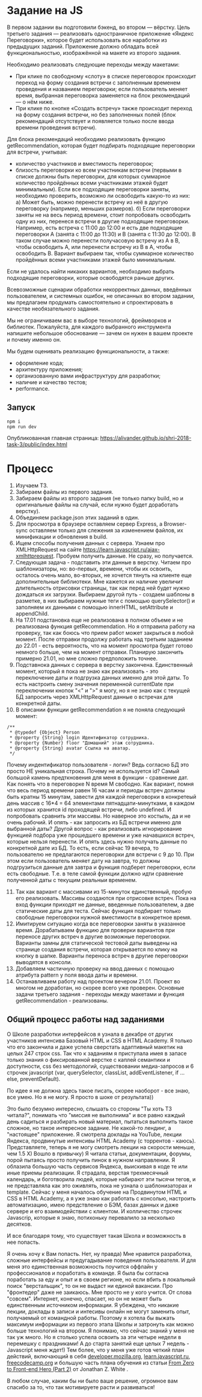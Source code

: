 # Задание на JS
В первом задании вы подготовили бэкенд, во втором — вёрстку. Цель третьего задания — реализовать одностраничное приложение «Яндекс Переговорки», которое будет использовать все наработки из предыдущих заданий. Приложение должно обладать всей функциональностью, изображённой на макете из второго задания.

Необходимо реализовать следующие переходы между макетами:

* При клике по свободному «слоту» в списке переговорок происходит переход на форму создания встречи с заполненным временем проведения и названием переговорки; если пользователь меняет время, выбранная переговорка заменяется на блок рекомендаций — о нём ниже.
* При клике по кнопке «Создать встречу» также происходит переход на форму создания встречи, но без заполненных полей (блок рекомендаций отсутствует и появляется только после ввода времени проведения встречи).

Для блока рекомендаций необходимо реализовать функцию getRecommendation, которая будет подбирать подходящие переговорки для встречи, учитывая:

* количество участников и вместимость переговорок;
* близость переговорки ко всем участникам встречи (первыми в списке должны быть переговорки, для которых суммарное количество пройдённых всеми участниками этажей будет минимальным). Если все подходящие переговорки заняты, необходимо проверить, возможно ли освободить какую-то из них:
  а) Может быть, можно перенести встречу из неё в другую переговорку (например, меньших размеров).
  б) Если переговорки заняты не на весь период времени, стоит попробовать освободить одну из них, перенеся встречи в другие подходящие переговорки. Например, есть встреча с 11:00 до 12:00 и есть две подходящие переговорки А (занята с 11:00 до 11:30) и B (занята c 11:30 до 12:00). В таком случае можно перенести получасовую встречу из A в B, чтобы освободить А, или перенести встречу из B в A, чтобы освободить B. Вариант выбираем так, чтобы суммарное количество пройдённых всеми участниками этажей было минимальным.

Если не удалось найти никаких вариантов, необходимо выбрать подходящие переговорки, которые освободятся раньше других.

Всевозможные сценарии обработки некорректных данных, введённых пользователем, и системных ошибок, не описанных во втором задании, мы предлагаем продумать самостоятельно и спроектировать в качестве необязательного задания.

Мы не ограничиваем вас в выборе технологий, фреймворков и библиотек. Пожалуйста, для каждого выбранного инструмента напишите небольшое обоснование — зачем он нужен в вашем проекте и почему именно он.

Мы будем оценивать реализацию функциональности, а также:

* оформление кода;
* архитектуру приложения;
* организованную вами инфраструктуру для разработки;
* наличие и качество тестов;
* performance.



## Запуск
```
npm i
npm run dev
```

Опубликованная главная страница: https://alivander.github.io/shri-2018-task-3/public/index.html


# Процесс

1. Изучаем ТЗ.
2. Забираем файлы из первого задания.
3. Забираем файлы из второго задания (не только папку build, но и оригинальные файлы на случай, если нужно будет доработать верстку).
4. Объединяем package.json этих заданий в один.
5. Для просмотра в браузере оставляем сервер Express, а Browser-sync оставляем только для слежения за изменением файлов, их минификации и обновления в build.
6. Ищем способы получения данных с сервера. Узнаем про XMLHttpRequest на сайте https://learn.javascript.ru/ajax-xmlhttprequest. Пробуем получить данные. Не сразу, но получается.
7. Следующая задача - подставить эти данные в верстку. Читаем про шаблонизаторы, но: во-первых, времени, чтобы их освоить, осталось очень мало, во-вторых, не хочется тянуть на клиенте еще дополнительные библиотеки. Мне кажется их наличие увеличит длительность отрисовки страницы, так как перед ней будет нужно дождаться их загрузки. Выбираем другой путь - создаем шаблоны в разметке, в них выбираем нужные теги с помощью querySelector() и заполняем их данными с помощью innerHTML, setAttribute и appendChild.
8. На 17.01 подстановка еще не реализована в полном объеме и не реализована функция getRecommendation. Но я отправила работу на проверку, так как боюсь что прием работ может закрыться в любой момент. После отправки продолжу работать над третьим заданием до 22.01 - есть вероятность, что на момент просмотра будет готово немного больше, чем на момент отправки. Планирую закончить примерно 21.01, но мне сложно предположить точнее.
9. Подставнока данных с сервера в верстку закончена. Единственный момент, который я пока не знаю как реализовать - это переключение даты и подгрузка данных именно для этой даты. То есть настроить смену значения переменной currentDate при переключении кнопок "<" и ">" я могу, но я не знаю как с текущей БД запросить через XMLHttpRequest данные о встречах для конкретной даты.
10. В описании функции getRecommendation я не поняла следующий момент:
```
/**
 * @typedef {Object} Person
 * @property {String} login Идентификатор сотрудника.
 * @property {Number} floor "Домашний" этаж сотрудника.
 * @property {String} avatar Ссылка на аватар.
 */
 ```
Почему индентификатор пользователя - логин? Ведь согласно БД это просто НЕ уникальная строка. Почему не используется id?
Самый большой камень предткновения для меня в функции - сравнение дат. Как понять что в переговорке N время M свободно. Как вариант, помня что весь период времени равен 16 часам и периоды встреч должны быть кратны 15 минутам, завести для каждой переговорки в конкретеый день массив с 16*4 = 64 элементами пятнадцати-минутками, в каждом из которых хранится id проходящей встречи, либо undefined. И попробовать сравнить эти массивы. Но наверное это костыль, да и не очень рабочий. И опять - как запросить из БД встречи именно для выбранной даты?
Другой вопрос - как реализовать игнорирование функцией подбора уже прошедшего времени и уже начавшихся встреч, которые нельзя перенести. И опять здесь нужно получать данные по конкретной дате из БД. То есть, если сейчас 19 вечера, то пользователю не предлагаются переговорки для встречи с 9 до 10. При этом если пользователь меняет дату на завтра, то должны подгрузиться данные для завтра и функция подберет переговорки, если есть свободные. Т.е. в теле самой функции должно идти сравнение полученной даты с текущим реальныи временем.

11. Так как вариант с массивами из 15-минуток единственный, пробую его реализовать. Массивы создаются при отрисовке встреч. Пока на вход функции приходят не данные, введенные пользователем, а две статические даты для теста. Сейчас функция подбирает только свободные переговорки нужной вместимости в конкретное время.
12. Имитируем ситуацию когда все переговорки заняты в указанное время. Дорабатываем функцию для проверки вариантов при переносе других встреч в другие возможные переговорки. Варианты замны для статической тестовой даты выведены на странице создания встречи, которая открывается по клику на кнопку в шапке. Варианты переноса встреч в другие переговорки выводятся в консоли.
13. Добавляем частичную проверку на ввод данных с помощью атрибута pattern у поля ввода даты и времени.
14. Останавливаем работу над проектом вечером 21.01. Проект во многом не доработан, но скорее всего уже проверен. Основные задачи третьего задания - переходы между макетами и функция getRecommendation - реализованы.


## Общий процесс работы над заданиями

О Школе разработки интерфейсов я узнала в декабре от других участников интенсива Базовый HTML и CSS в HTML Academy. Я только что его закончила и даже успела сверстать адаптивный макетик на целых 247 строк css. Так что к заданиям я приступала имея в запасе только знания о фиксированной верстке с каплей семантики и доступности, css без методологий, существовании медиа-запросов и 6 строчек javascript (var, querySelector, classList, addEventListener, if ... else, preventDefault).

По идее я не должна здесь такое писать, скорее наоборот - все знаю, все умею. Но я не могу. Я просто в шоке от результата))

Это было безумно интересно, слышать со стороны "Ты хоть ТЗ читала?", понимать что "миссия не выполнима" и все равно каждый день садиться и разбирать новый материал, пытаться выполнить такое сложное, но такое интересное задание. Не какой-то лендинг, а "настоящее" приложение. Я смотрела доклады на YouTube, лекции Яндекса, продвинутые интенсивы HTML Academy (с торрентов - каюсь). Представляете, теперь я не могу смотреть лекции на скорости меньше, чем 1.5 X) Вошло в привычку) Я читала статьи, документации, форумы, порой пытаясь просто получить пинок в нужном направлении. Я облазила большую часть сервисов Яндекса, выискивая в коде те или иные приемы реализации. Я страдала, верстая трехмесячный календарь, и боготворила людей, которые набирают эти тысячи тегов, и не представляла как это оживлять, пока не узнала о шаблонизаторах и template. Сейчас у меня началось обучение на Продвинутом HTML и CSS в HTML Academy, а я уже знаю как работать с консолью, настроить автоматизацию, имею предствление о БЭМ, базах данных и даже сервере и его взаимодействии с клиентом. И колличество строчек Javascrip, которые я знаю, потихоньку перевалило за несколько десятков.

И все благодаря тому, что существует такая Школа и возможность в нее попасть.

Я очень хочу к Вам попасть. Нет, ну правда) Мне нравится разработка, сложные интерфейсы и предугадывание поведения пользователя. И для меня это единственная возможность поучится оффлайн у профессионалов и поработать в команде. Я была бы согласна поработать за еду и опыт и в своем регионе, но если вбить в локальный поиск "верстальщик", то он не выдаст ни единой вакансии. Про "фронтедер" даже не заикаюсь. Мне просто не у кого учится. От слова "совсем". Интернет, конечно, спасает, но он не может быть единственным источником информации. Я убеждена, что никакие лекции, доклады в записи и интесивы онлайн не могут заменить опыт, получаемый от командной работы. Поэтому я хотела бы выжать максимум информации из первого этапа Школы и затронуть как можно больше технологий на втором.
Я понимаю, что сейчас знаний у меня не так уж много. Но я столько успела освоить за эти четыре недели в перемешку с праздниками! А до старта занятий еще целых 7 недель - Javascript меня ждет!) Тем более, что у меня уже готов четкий план действий, включающий в себя [developer.mozilla.org](https://developer.mozilla.org/ru/docs/Learn/Getting_started_with_the_web/JavaScript_basics), [learn.javascript.ru](https://learn.javascript.ru), [freecodecamp.org](https://www.freecodecamp.org) и большую часть плана обучения из статьи [From Zero to Front-end Hero (Part 2)](https://medium.com/russian/от-нуля-до-героя-фронтенда-часть-2-25f19e56eb29) от Jonathan Z. White .

В любом случае, каким бы ни было ваше решение, огромное вам спасибо за то, что так мотивируете расти и развиваться!

